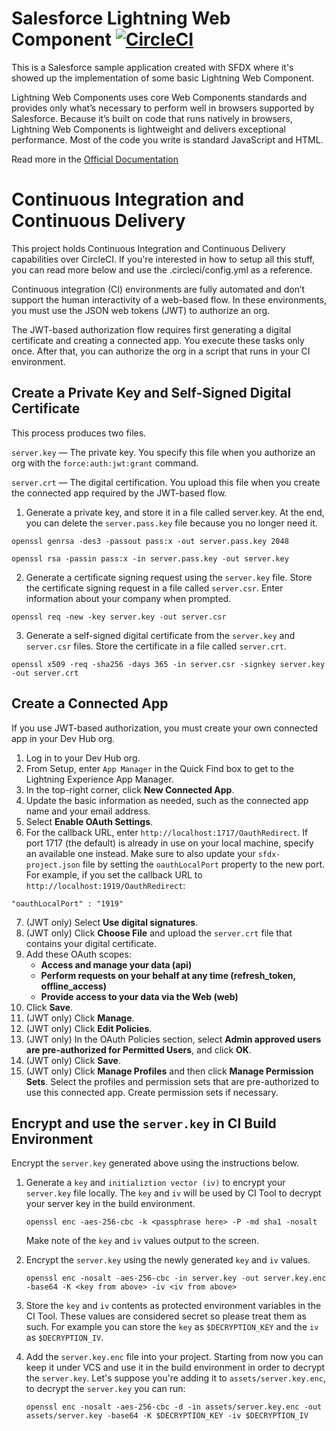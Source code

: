 # Salesforce Lightning Web Component [![CircleCI](https://circleci.com/gh/matteopio-napolitano/lightning-web-components/tree/master.svg?style=svg)](https://circleci.com/gh/matteopio-napolitano/lightning-web-components/tree/master)

This is a Salesforce sample application created with SFDX where it's showed up the implementation of some basic Lightning Web Component.

Lightning Web Components uses core Web Components standards and provides only what’s necessary to perform well in browsers supported by Salesforce. Because it’s built on code that runs natively in browsers, Lightning Web Components is lightweight and delivers exceptional performance. Most of the code you write is standard JavaScript and HTML.

Read more in the [Official Documentation](https://developer.salesforce.com/docs/component-library/documentation/lwc)

# Continuous Integration and Continuous Delivery

This project holds Continuous Integration and Continuous Delivery capabilities over CircleCI. If you're interested in how to setup all this stuff, you can read more below and use the .circleci/config.yml as a reference.

Continuous integration (CI) environments are fully automated and don’t support the human interactivity of a web-based flow. In these environments, you must use the JSON web tokens (JWT) to authorize an org.

The JWT-based authorization flow requires first generating a digital certificate and creating a connected app. You execute these tasks only once. After that, you can authorize the org in a script that runs in your CI environment.

## Create a Private Key and Self-Signed Digital Certificate

This process produces two files.

`server.key` — The private key. You specify this file when you authorize an org with the `force:auth:jwt:grant` command.

`server.crt` — The digital certification. You upload this file when you create the connected app required by the JWT-based flow.

1. Generate a private key, and store it in a file called server.key. At the end, you can delete the `server.pass.key` file because you no longer need it.

```
openssl genrsa -des3 -passout pass:x -out server.pass.key 2048
```
```
openssl rsa -passin pass:x -in server.pass.key -out server.key
```


2. Generate a certificate signing request using the `server.key` file. Store the certificate signing request in a file called `server.csr`. Enter information about your company when prompted.

```
openssl req -new -key server.key -out server.csr
```

3. Generate a self-signed digital certificate from the `server.key` and `server.csr` files. Store the certificate in a file called `server.crt`.

```
openssl x509 -req -sha256 -days 365 -in server.csr -signkey server.key -out server.crt
```

## Create a Connected App
If you use JWT-based authorization, you must create your own connected app in your Dev Hub org.

1. Log in to your Dev Hub org.
2. From Setup, enter `App Manager` in the Quick Find box to get to the Lightning Experience App Manager.
3. In the top-right corner, click **New Connected App**.
4. Update the basic information as needed, such as the connected app name and your email address.
5. Select **Enable OAuth Settings**.
6. For the callback URL, enter `http://localhost:1717/OauthRedirect`. If port 1717 (the default) is already in use on your local machine, specify an available one instead. Make sure to also update your `sfdx-project.json` file by setting the `oauthLocalPort` property to the new port. For example, if you set the callback URL to `http://localhost:1919/OauthRedirect`:
```
"oauthLocalPort" : "1919"
```
7. (JWT only) Select **Use digital signatures**.
8. (JWT only) Click **Choose File** and upload the `server.crt` file that contains your digital certificate.
9. Add these OAuth scopes:
    - **Access and manage your data (api)**
    - **Perform requests on your behalf at any time (refresh_token, offline_access)**
    - **Provide access to your data via the Web (web)**
10. Click **Save**.
11. (JWT only) Click **Manage**.
12. (JWT only) Click **Edit Policies**.
13. (JWT only) In the OAuth Policies section, select **Admin approved users are pre-authorized for Permitted Users**, and click **OK**.
14. (JWT only) Click **Save**.
15. (JWT only) Click **Manage Profiles** and then click **Manage Permission Sets**. Select the profiles and permission sets that are pre-authorized to use this connected app. Create permission sets if necessary.

## Encrypt and use the `server.key` in CI Build Environment
Encrypt the `server.key` generated above using the instructions below.

1. Generate a `key` and `initializtion vector (iv)` to encrypt your `server.key` file locally. The `key` and `iv` will be used by CI Tool to decrypt your server key in the build environment.

    ```
    openssl enc -aes-256-cbc -k <passphrase here> -P -md sha1 -nosalt
    ```

    Make note of the `key` and `iv` values output to the screen.

2. Encrypt the `server.key` using the newly generated `key` and `iv` values.

    ```
    openssl enc -nosalt -aes-256-cbc -in server.key -out server.key.enc -base64 -K <key from above> -iv <iv from above>
    ```

3. Store the `key` and `iv` contents as protected environment variables in the CI Tool. These values are considered secret so please treat them as such. For example you can store the `key` as `$DECRYPTION_KEY` and the `iv` as `$DECRYPTION_IV`.

4. Add the `server.key.enc` file into your project. Starting from now you can keep it under VCS and use it in the build environment in order to decrypt the `server.key`. Let's suppose you're adding it to `assets/server.key.enc`, to decrypt the `server.key` you can run:
    ```
    openssl enc -nosalt -aes-256-cbc -d -in assets/server.key.enc -out assets/server.key -base64 -K $DECRYPTION_KEY -iv $DECRYPTION_IV
    ```